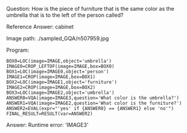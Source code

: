 Question: How is the piece of furniture that is the same color as the umbrella that is to the left of the person called?

Reference Answer: cabinet

Image path: ./sampled_GQA/n507959.jpg

Program:

```
BOX0=LOC(image=IMAGE,object='umbrella')
IMAGE0=CROP_LEFTOF(image=IMAGE,box=BOX0)
BOX1=LOC(image=IMAGE0,object='person')
IMAGE1=CROP(image=IMAGE,box=BOX1)
BOX2=LOC(image=IMAGE1,object='furniture')
IMAGE2=CROP(image=IMAGE,box=BOX2)
BOX3=LOC(image=IMAGE2,object='umbrella')
ANSWER0=VQA(image=IMAGE3,question='What color is the umbrella?')
ANSWER1=VQA(image=IMAGE2,question='What color is the furniture?')
ANSWER2=EVAL(expr="'yes' if {ANSWER0} == {ANSWER1} else 'no'")
FINAL_RESULT=RESULT(var=ANSWER2)
```
Answer: Runtime error: 'IMAGE3'

